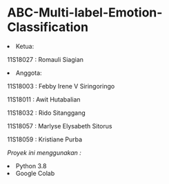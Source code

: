# ABC-Multi-label-Emotion-Classification
<li>Ketua: </li>
<p> 11S18027 : Romauli Siagian </p>

<li>Anggota: </li>
<p> 11S18003 : Febby Irene V Siringoringo 
<p> 11S18011 : Awit Hutabalian
<p> 11S18032 : Rido Sitanggang
<p> 11S18057 : Marlyse Elysabeth Sitorus
<p> 11S18059 : Kristiane Purba</p>

*Proyek ini menggunakan :*
<li> Python 3.8
<li> Google Colab
